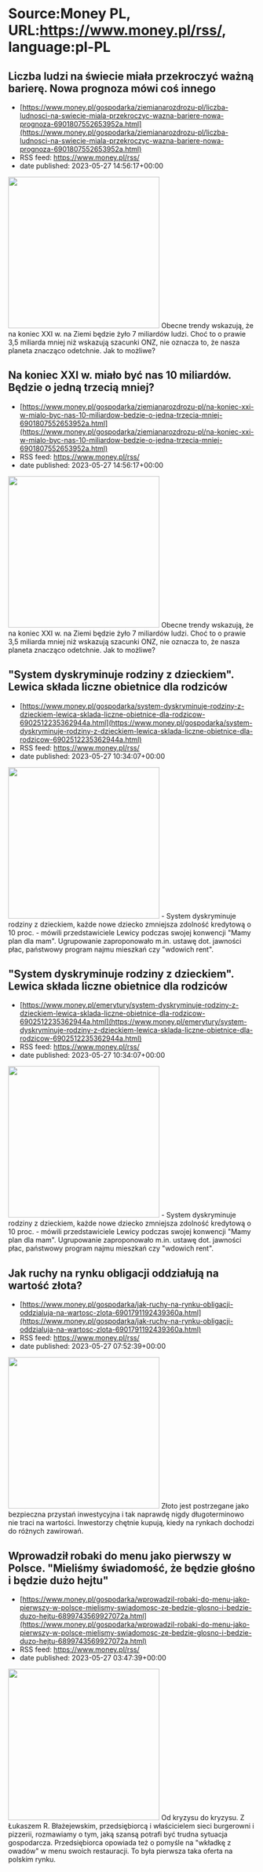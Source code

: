 # Source:Money PL, URL:https://www.money.pl/rss/, language:pl-PL

## Liczba ludzi na świecie miała przekroczyć ważną barierę. Nowa prognoza mówi coś innego
 - [https://www.money.pl/gospodarka/ziemianarozdrozu-pl/liczba-ludnosci-na-swiecie-miala-przekroczyc-wazna-bariere-nowa-prognoza-6901807552653952a.html](https://www.money.pl/gospodarka/ziemianarozdrozu-pl/liczba-ludnosci-na-swiecie-miala-przekroczyc-wazna-bariere-nowa-prognoza-6901807552653952a.html)
 - RSS feed: https://www.money.pl/rss/
 - date published: 2023-05-27 14:56:17+00:00

<img src="https://i.wpimg.pl/308x/filerepo.grupawp.pl/api/v1/display/embed/3609b094-a532-4d47-a591-79aca04ea33e" width="308" /> Obecne trendy wskazują, że na koniec XXI w. na Ziemi będzie żyło 7 miliardów ludzi. Choć to o prawie 3,5 miliarda mniej niż wskazują szacunki ONZ, nie oznacza to, że nasza planeta znacząco odetchnie. Jak to możliwe?

## Na koniec XXI w. miało być nas 10 miliardów. Będzie o jedną trzecią mniej?
 - [https://www.money.pl/gospodarka/ziemianarozdrozu-pl/na-koniec-xxi-w-mialo-byc-nas-10-miliardow-bedzie-o-jedna-trzecia-mniej-6901807552653952a.html](https://www.money.pl/gospodarka/ziemianarozdrozu-pl/na-koniec-xxi-w-mialo-byc-nas-10-miliardow-bedzie-o-jedna-trzecia-mniej-6901807552653952a.html)
 - RSS feed: https://www.money.pl/rss/
 - date published: 2023-05-27 14:56:17+00:00

<img src="https://i.wpimg.pl/308x/filerepo.grupawp.pl/api/v1/display/embed/3609b094-a532-4d47-a591-79aca04ea33e" width="308" /> Obecne trendy wskazują, że na koniec XXI w. na Ziemi będzie żyło 7 miliardów ludzi. Choć to o prawie 3,5 miliarda mniej niż wskazują szacunki ONZ, nie oznacza to, że nasza planeta znacząco odetchnie. Jak to możliwe?

## "System dyskryminuje rodziny z dzieckiem". Lewica składa liczne obietnice dla rodziców
 - [https://www.money.pl/gospodarka/system-dyskryminuje-rodziny-z-dzieckiem-lewica-sklada-liczne-obietnice-dla-rodzicow-6902512235362944a.html](https://www.money.pl/gospodarka/system-dyskryminuje-rodziny-z-dzieckiem-lewica-sklada-liczne-obietnice-dla-rodzicow-6902512235362944a.html)
 - RSS feed: https://www.money.pl/rss/
 - date published: 2023-05-27 10:34:07+00:00

<img src="https://i.wpimg.pl/308x/filerepo.grupawp.pl/api/v1/display/embed/c55e0b1d-bc09-4313-a389-e8823e9875f1" width="308" /> - System dyskryminuje rodziny z dzieckiem, każde nowe dziecko zmniejsza zdolność kredytową o 10 proc. - mówili przedstawiciele Lewicy podczas swojej konwencji "Mamy plan dla mam". Ugrupowanie zaproponowało m.in. ustawę dot. jawności płac, państwowy program najmu mieszkań czy "wdowich rent".

## "System dyskryminuje rodziny z dzieckiem". Lewica składa liczne obietnice dla rodziców
 - [https://www.money.pl/emerytury/system-dyskryminuje-rodziny-z-dzieckiem-lewica-sklada-liczne-obietnice-dla-rodzicow-6902512235362944a.html](https://www.money.pl/emerytury/system-dyskryminuje-rodziny-z-dzieckiem-lewica-sklada-liczne-obietnice-dla-rodzicow-6902512235362944a.html)
 - RSS feed: https://www.money.pl/rss/
 - date published: 2023-05-27 10:34:07+00:00

<img src="https://i.wpimg.pl/308x/filerepo.grupawp.pl/api/v1/display/embed/c55e0b1d-bc09-4313-a389-e8823e9875f1" width="308" /> - System dyskryminuje rodziny z dzieckiem, każde nowe dziecko zmniejsza zdolność kredytową o 10 proc. - mówili przedstawiciele Lewicy podczas swojej konwencji "Mamy plan dla mam". Ugrupowanie zaproponowało m.in. ustawę dot. jawności płac, państwowy program najmu mieszkań czy "wdowich rent".

## Jak ruchy na rynku obligacji oddziałują na wartość złota?
 - [https://www.money.pl/gospodarka/jak-ruchy-na-rynku-obligacji-oddzialuja-na-wartosc-zlota-6901791192439360a.html](https://www.money.pl/gospodarka/jak-ruchy-na-rynku-obligacji-oddzialuja-na-wartosc-zlota-6901791192439360a.html)
 - RSS feed: https://www.money.pl/rss/
 - date published: 2023-05-27 07:52:39+00:00

<img src="https://i.wpimg.pl/308x/filerepo.grupawp.pl/api/v1/display/embed/1d600a78-996a-4376-b112-765658372205" width="308" /> Złoto jest postrzegane jako bezpieczna przystań inwestycyjna i tak naprawdę nigdy długoterminowo nie traci na wartości. Inwestorzy chętnie kupują, kiedy na rynkach dochodzi do różnych zawirowań.

## Wprowadził robaki do menu jako pierwszy w Polsce. "Mieliśmy świadomość, że będzie głośno i będzie dużo hejtu"
 - [https://www.money.pl/gospodarka/wprowadzil-robaki-do-menu-jako-pierwszy-w-polsce-mielismy-swiadomosc-ze-bedzie-glosno-i-bedzie-duzo-hejtu-6899743569927072a.html](https://www.money.pl/gospodarka/wprowadzil-robaki-do-menu-jako-pierwszy-w-polsce-mielismy-swiadomosc-ze-bedzie-glosno-i-bedzie-duzo-hejtu-6899743569927072a.html)
 - RSS feed: https://www.money.pl/rss/
 - date published: 2023-05-27 03:47:39+00:00

<img src="https://i.wpimg.pl/308x/filerepo.grupawp.pl/api/v1/display/embed/5f302bc3-2939-4b52-9e52-670dce2ac617" width="308" /> Od kryzysu do kryzysu. Z Łukaszem R. Błażejewskim, przedsiębiorcą i właścicielem sieci burgerowni i pizzerii, rozmawiamy o tym, jaką szansą potrafi być trudna sytuacja gospodarcza. Przedsiębiorca opowiada też o pomyśle na "wkładkę z owadów" w menu swoich restauracji. To była pierwsza taka oferta na polskim rynku.

